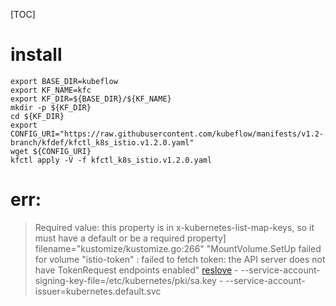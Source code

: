 [TOC]
# install
```shell
export BASE_DIR=kubeflow
export KF_NAME=kfc
export KF_DIR=${BASE_DIR}/${KF_NAME}
mkdir -p ${KF_DIR}
cd ${KF_DIR}
export CONFIG_URI="https://raw.githubusercontent.com/kubeflow/manifests/v1.2-branch/kfdef/kfctl_k8s_istio.v1.2.0.yaml"
wget ${CONFIG_URI}
kfctl apply -V -f kfctl_k8s_istio.v1.2.0.yaml
```
# err:
>  Required value: this property is in x-kubernetes-list-map-keys, so it must have a default or be a required property]  filename="kustomize/kustomize.go:266"
>  "MountVolume.SetUp failed for volume "istio-token" : failed to fetch token: the API server does not have TokenRequest endpoints enabled"
[reslove](https://stackoverflow.com/questions/64641078/how-to-install-kubeflow-on-existing-on-prem-kubernetes-cluster)
    - --service-account-signing-key-file=/etc/kubernetes/pki/sa.key
    - --service-account-issuer=kubernetes.default.svc


